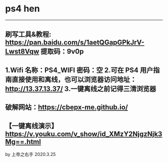 # ps4 hen
--------------------------------------------------------------------------
刷写工具&教程: https://pan.baidu.com/s/1aetQGapGPkJrV-Lwst8Vqw 
提取码：9v0p 
--------------------------------------------------------------------------
1.Wifi 名称：PS4_WIFI       密码：空
2.可在 PS4 用户指南直接使用和离线，也可以浏览器访问地址：http://13.37.13.37/
3.一键离线之前记得三清浏览器
--------------------------------------------------------------------------
破解网站：https://cbepx-me.github.io/
--------------------------------------------------------------------------
【一键离线演示】
https://v.youku.com/v_show/id_XMzY2NjgzNjk3Mg==.html
--------------------------------------------------------------------------
by 上帝之右手
2020.3.25
